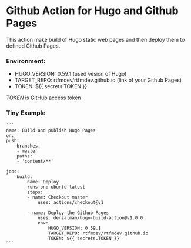 # Github Action for Hugo and Github Pages

This action make build of Hugo static web pages and then deploy them to defined Github Pages.

### Environment:

- HUGO_VERSION: 0.59.1 (used vesion of Hugo)
- TARGET_REPO: rtfmdev/rtfmdev.github.io (link of your Github Pages)
- TOKEN: ${{ secrets.TOKEN }}

_TOKEN_ is [GitHub access token](https://help.github.com/en/github/authenticating-to-github/creating-a-personal-access-token-for-the-command-line#creating-a-token)

### Tiny Example
    ```
    name: Build and publish Hugo Pages
    on:
    push:
        branches:
        - master
        paths:
        - 'content/**'

    jobs:
        build:
            name: Deploy
            runs-on: ubuntu-latest
            steps:
            - name: Checkout master
                uses: actions/checkout@v1

            - name: Deploy the Github Pages
                uses: denzalman/hugo-build-action@v1.0.0
                env:
                    HUGO_VERSION: 0.59.1
                    TARGET_REPO: rtfmdev/rtfmdev.github.io
                    TOKEN: ${{ secrets.TOKEN }}
    ```
